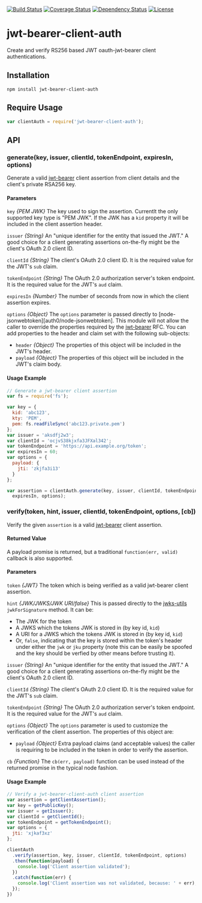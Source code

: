 [![Build Status](https://travis-ci.org/OADA/jwt-bearer-client-auth.svg?branch=master)](https://travis-ci.org/OADA/jwt-bearer-client-auth)
[![Coverage Status](https://coveralls.io/repos/OADA/jwt-bearer-client-auth/badge.svg?branch=master)](https://coveralls.io/r/OADA/jwt-bearer-client-auth?branch=master)
[![Dependency Status](https://david-dm.org/oada/jwt-bearer-client-auth.svg)](https://david-dm.org/oada/jwt-bearer-client-auth)
[![License](http://img.shields.io/:license-Apache%202.0-green.svg)](http://www.apache.org/licenses/LICENSE-2.0.html)

# jwt-bearer-client-auth #

Create and verify RS256 based JWT oauth-jwt-bearer client authentications.

## Installation ##
```shell
npm install jwt-bearer-client-auth
```

## Require Usage ##
```javascript
var clientAuth = require('jwt-bearer-client-auth');
```

## API ##

### generate(key, issuer, clientId, tokenEndpoint, expiresIn, options) ###
Generate a valid [jwt-bearer][jwt-bearer] client assertion from client details and the
client's private RSA256 key.

#### Parameters ####
`key` *{PEM JWK}* The key used to sign the assertion. Currentlt the only
supported key type is "PEM JWK". If the JWK has a `kid` property it will be
included in the client assertion header.

`issuer` *{String}* An "unique identifier for the entity that issued the JWT." A
good choice for a client generating assertions on-the-fly might be the client's
OAuth 2.0 client ID.

`clientId` *{String}* The client's OAuth 2.0 client ID. It is the required value
for the JWT's `sub` claim.

`tokenEndpoint` *{String}* The OAuth 2.0 authorization server's token endpoint.
It is the required value for the JWT's `aud` claim.

`expiresIn` *{Number}* The number of seconds from now in which the client
assertion expires.

`options` *{Object}* The `options` parameter is passed directly to
[node-jsonwebtoken][auth0/node-jsonwebtoken]. This module will not allow the
caller  to override the properties required by the [jwt-bearer][jwt-bearer] RFC.
You can add properties to the header and claim set with the following
sub-objects:

  * `header` *{Object}* The properties of this object will be included in the
    JWT's header.
  * `payload` *{Object}* The properties of this object will be included in the
    JWT's claim body.

#### Usage Example ####
```javascript
// Generate a jwt-bearer client assertion
var fs = require('fs');

var key = {
  kid: 'abc123',
  kty: 'PEM',
  pem: fs.readFileSync('abc123.private.pem')
};
var issuer = 'aksdfj2w3';
var clientId = 'ocjvS38kjxfa3JFXal342';
var tokenEndpoint = 'https://api.example.org/token';
var expiresIn = 60;
var options = {
  payload: {
    jti: 'zkjfa3i13'
  }
};

var assertion = clientAuth.generate(key, issuer, clientId, tokenEndpoint,
  expiresIn, options);
```

### verify(token, hint, issuer, clientId, tokenEndpoint, options, [cb]) ###
Verify the given `assertion` is a valid [jwt-bearer][jwt-bearer] client
assertion.

#### Returned Value ####
A payload promise is returned, but a traditional `function(err, valid)` callback
is also supported.

#### Parameters ####
`token` *{JWT}* The token which is being verified as a valid jwt-bearer client
assertion.

`hint` *{JWK/JWKS/JWK URI/false}* This is passed directly to the
[jwks-utils][jwks-utils] `jwkForSignature` method. It can be:
  - The JWK for the token
  - A JWKS which the tokens JWK is stored in (by key id, `kid`)
  - A URI for a JWKS which the tokens JWK is stored in (by key id, `kid`)
  - Or, `false`, indicating that the key is stored within the token's header
    under either the `jwk` or `jku` property (note this can be easily be
    spoofed and the key should be verfied by other means before trusting it).

`issuer` *{String}* An "unique identifier for the entity that issued the JWT." A
good choice for a client generating assertions on-the-fly might be the client's
OAuth 2.0 client ID.

`clientId` *{String}* The client's OAuth 2.0 client ID. It is the required value
for the JWT's `sub` claim.

`tokenEndpoint` *{String}* The OAuth 2.0 authorization server's token endpoint.
It is the required value for the JWT's `aud` claim.

`options` *{Object}* The `options` parameter is used to customize the
verification of the client assertion. The properties of this object are:
  * `payload` *{Object}* Extra payload claims (and acceptable values) the caller
    is requiring to be included in the token in order to verify the assertion.

`cb` *{Function}* The `cb(err, payload)` function can be used instead of the
returned promise in the typical node fashion.

#### Usage Example ####
```javascript
// Verify a jwt-bearer-client-auth client assertion
var assertion = getClientAssertion();
var key = getPublicKey();
var issuer = getIssuer();
var clientId = getClientId();
var tokenEndpoint = getTokenEndpoint();
var options = {
  jti: 'xjkaf3xz'
};

clientAuth
  .verify(assertion, key, issuer, clientId, tokenEndpoint, options)
  .then(function(payload) {
    console.log('Client assertion validated');
  })
  .catch(function(err) {
    console.log('Client assertion was not validated, because: ' + err);
  });
})
```

[jwt-bearer]: https://tools.ietf.org/id/draft-ietf-oauth-jwt-bearer.txt
[node-jsonwebtoken]: https://github.com/auth0/node-jsonwebtoken
[jwks-utils]: https://github.com/oada/node-jwks-utils
